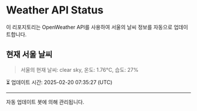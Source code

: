 
# Weather API Status

이 리포지토리는 OpenWeather API를 사용하여 서울의 날씨 정보를 자동으로 업데이트합니다.

## 현재 서울 날씨
> 서울의 현재 날씨: clear sky, 온도: 1.76°C, 습도: 27%

⏳ 업데이트 시간: 2025-02-20 07:35:27 (UTC)

---
자동 업데이트 봇에 의해 관리됩니다.
